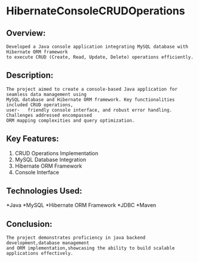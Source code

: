 # HibernateConsoleCRUDOperations
## Overview:
	Developed a Java console application integrating MySQL database with Hibernate ORM framework 
	to execute CRUD (Create, Read, Update, Delete) operations efficiently.
## Description:
	The project aimed to create a console-based Java application for seamless data management using
  	MySQL database and Hibernate ORM framework. Key functionalities included CRUD operations,
  	user-	friendly console interface, and robust error handling. Challenges addressed encompassed 
	ORM mapping complexities and query optimization.	
## Key Features:
1. CRUD Operations Implementation
2. MySQL Database Integration
3. Hibernate ORM Framework
4. Console Interface
## Technologies Used:
  *Java
  *MySQL
  *Hibernate ORM Framework
  *JDBC
  *Maven
## Conclusion:
	The project demonstrates proficiency in java backend development,database management
	and ORM implementation,showcasing the ability to build scalable applications effectively.
